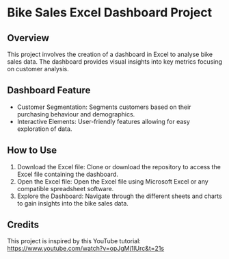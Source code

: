 # Bike Sales Excel Dashboard Project

## Overview
This project involves the creation of a dashboard in Excel to analyse bike sales data. The dashboard provides visual insights into key metrics focusing on customer analysis. 

## Dashboard Feature
- Customer Segmentation: Segments customers based on their purchasing behaviour and demographics.
- Interactive Elements: User-friendly features allowing for easy exploration of data.

## How to Use
1. Download the Excel file: Clone or download the repository to access the Excel file containing the dashboard.
2. Open the Excel file: Open the Excel file using Microsoft Excel or any compatible spreadsheet software.
3. Explore the Dashboard: Navigate through the different sheets and charts to gain insights into the bike sales data.

## Credits
This project is inspired by this YouTube tutorial: https://www.youtube.com/watch?v=opJgMj1IUrc&t=21s
